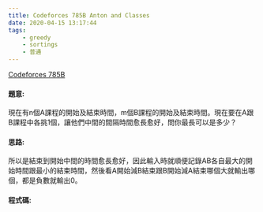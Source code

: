 ```yaml
---
title: Codeforces 785B Anton and Classes
date: 2020-04-15 13:17:44
tags:
    - greedy
    - sortings
    - 普通
---
```

[Codeforces 785B](https://codeforces.com/problemset/problem/785/B)
<!-- more -->

#### 題意:
現在有n個A課程的開始及結束時間，m個B課程的開始及結束時間。現在要在A跟B課程中各挑1個，讓他們中間的間隔時間愈長愈好，問你最長可以是多少？

#### 思路:
所以是結束到開始中間的時間愈長愈好，因此輸入時就順便記錄AB各自最大的開始時間跟最小的結束時間，然後看A開始減B結束跟B開始減A結束哪個大就輸出哪個，都是負數就輸出0。

#### 程式碼:
<script src="https://gist.github.com/Daviswww/30e597d386bca33013ab7b1a210d1c36.js"></script>